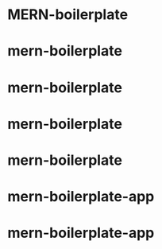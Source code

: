 # MERN-boilerplate
# mern-boilerplate
# mern-boilerplate
# mern-boilerplate
# mern-boilerplate
# mern-boilerplate-app
# mern-boilerplate-app
